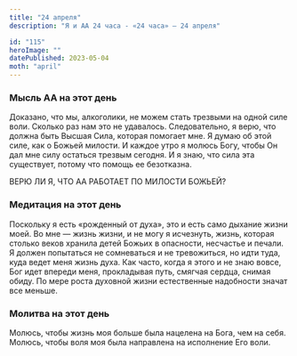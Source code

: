 ```yaml
---
title: "24 апреля"
description: "Я и АА 24 часа - «24 часа» — 24 апреля"

id: "115"
heroImage: ""
datePublished: 2023-05-04
moth: "april"
---
```


### Мысль АА на этот день

Доказано, что мы, алкоголики, не можем стать трезвыми на одной силе воли.
Сколько раз нам это не удавалось. Следовательно, я верю, что должна быть
Высшая Сила, которая помогает мне. Я думаю об этой силе, как о Божьей милости.
И каждое утро я молюсь Богу, чтобы Он дал мне силу остаться трезвым сегодня. И
я знаю, что сила эта существует, потому что помощь ее безотказна.

ВЕРЮ ЛИ Я, ЧТО АА РАБОТАЕТ ПО МИЛОСТИ БОЖЬЕЙ?

### Медитация на этот день

Поскольку я есть «рожденный от духа», это и есть само дыхание жизни моей. Во
мне — жизнь жизни, и не могу я исчезнуть, жизнь, которая столько веков хранила
детей Божьих в опасности, несчастье и печали. Я должен попытаться не
сомневаться и не тревожиться, но идти туда, куда ведет меня жизнь духа. Как
часто, когда я этого и не знаю вовсе, Бог идет впереди меня, прокладывая путь,
смягчая сердца, снимая обиду. По мере роста духовной жизни естественные
надобности значат все меньше.

### Молитва на этот день

Молюсь, чтобы жизнь моя больше была нацелена на Бога, чем на себя. Молюсь,
чтобы воля моя была направлена на исполнение Его воли.
